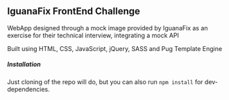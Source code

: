 ## IguanaFix FrontEnd Challenge

WebApp designed through a mock image provided by IguanaFix as an exercise for their technical interview, integrating a mock API

Built using HTML, CSS, JavaScript, jQuery, SASS and Pug Template Engine

##### Installation

Just cloning of the repo will do, but you can also run `npm install` for dev-dependencies.